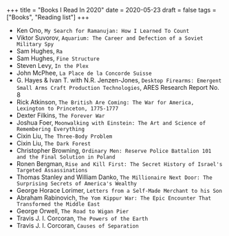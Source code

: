 +++
title = "Books I Read In 2020"
date = 2020-05-23
draft = false
tags = ["Books", "Reading list"]
+++

- Ken Ono, `My Search for Ramanujan: How I Learned To Count`
- Viktor Suvorov, `Aquarium: The Career and Defection of a Soviet Military Spy`
- Sam Hughes, `Ra`
- Sam Hughes, `Fine Structure`
- Steven Levy, `In the Plex`
- John McPhee, `La Place de la Concorde Suisse`
- G. Hayes & Ivan T. with N.R. Jenzen-Jones, `Desktop Firearms: Emergent Small Arms Craft Production Technologies`, ARES Research Report No. 8
- Rick Atkinson, `The British Are Coming: The War for America, Lexington to Princeton, 1775-1777`
- Dexter Filkins, `The Forever War`
- Joshua Foer, `Moonwalking with Einstein: The Art and Science of Remembering Everything`
- Cixin Liu, `The Three-Body Problem`
- Cixin Liu, `The Dark Forest`
- Christopher Browning, `Ordinary Men: Reserve Police Battalion 101 and the Final Solution in Poland`
- Ronen Bergman, `Rise and Kill First: The Secret History of Israel's Targeted Assassinations`
- Thomas Stanley and William Danko, `The Millionaire Next Door: The Surprising Secrets of America's Wealthy`
- George Horace Lorimer, `Letters from a Self-Made Merchant to his Son`
- Abraham Rabinovich, `The Yom Kippur War: The Epic Encounter That Transformed the Middle East`
- George Orwell, `The Road to Wigan Pier`
- Travis J. I. Corcoran, `The Powers of the Earth`
- Travis J. I. Corcoran, `Causes of Separation`
